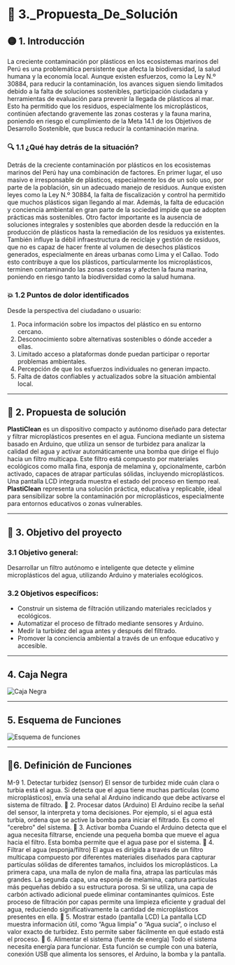 # 🧠 3._Propuesta_De_Solución

## 🟡 1. Introducción

La creciente contaminación por plásticos en los ecosistemas marinos del Perú es una problemática persistente que afecta la biodiversidad, la salud humana y la economía local. Aunque existen esfuerzos, como la Ley N.º 30884, para reducir la contaminación, los avances siguen siendo limitados debido a la falta de soluciones sostenibles, participación ciudadana y herramientas de evaluación para prevenir la llegada de plásticos al mar. Esto ha permitido que los residuos, especialmente los microplásticos, continúen afectando gravemente las zonas costeras y la fauna marina, poniendo en riesgo el cumplimiento de la Meta 14.1 de los Objetivos de Desarrollo Sostenible, que busca reducir la contaminación marina.

### 🔍 1.1 ¿Qué hay detrás de la situación?

Detrás de la creciente contaminación por plásticos en los ecosistemas marinos del Perú hay una combinación de factores. En primer lugar, el uso masivo e irresponsable de plásticos, especialmente los de un solo uso, por parte de la población, sin un adecuado manejo de residuos. Aunque existen leyes como la Ley N.º 30884, la falta de fiscalización y control ha permitido que muchos plásticos sigan llegando al mar. Además, la falta de educación y conciencia ambiental en gran parte de la sociedad impide que se adopten prácticas más sostenibles. Otro factor importante es la ausencia de soluciones integrales y sostenibles que aborden desde la reducción en la producción de plásticos hasta la remediación de los residuos ya existentes. También influye la débil infraestructura de reciclaje y gestión de residuos, que no es capaz de hacer frente al volumen de desechos plásticos generados, especialmente en áreas urbanas como Lima y el Callao. Todo esto contribuye a que los plásticos, particularmente los microplásticos, terminen contaminando las zonas costeras y afecten la fauna marina, poniendo en riesgo tanto la biodiversidad como la salud humana.

### 💥 1.2 Puntos de dolor identificados

Desde la perspectiva del ciudadano o usuario:

1. Poca información sobre los impactos del plástico en su entorno cercano.  
2. Desconocimiento sobre alternativas sostenibles o dónde acceder a ellas.  
3. Limitado acceso a plataformas donde puedan participar o reportar problemas ambientales.  
4. Percepción de que los esfuerzos individuales no generan impacto.  
5. Falta de datos confiables y actualizados sobre la situación ambiental local.  

---

## 🌱 2. Propuesta de solución

**PlastiClean** es un dispositivo compacto y autónomo diseñado para detectar y filtrar microplásticos presentes en el agua. Funciona mediante un sistema basado en Arduino, que utiliza un sensor de turbidez para analizar la calidad del agua y activar automáticamente una bomba que dirige el flujo hacia un filtro multicapa. Este filtro está compuesto por materiales ecológicos como malla fina, esponja de melamina y, opcionalmente, carbón activado, capaces de atrapar partículas sólidas, incluyendo microplásticos. Una pantalla LCD integrada muestra el estado del proceso en tiempo real. **PlastiClean** representa una solución práctica, educativa y replicable, ideal para sensibilizar sobre la contaminación por microplásticos, especialmente para entornos educativos o zonas vulnerables.

---

## 🎯 3. Objetivo del proyecto

### 3.1 Objetivo general:

Desarrollar un filtro autónomo e inteligente que detecte y elimine microplásticos del agua, utilizando Arduino y materiales ecológicos.

### 3.2 Objetivos específicos:

- Construir un sistema de filtración utilizando materiales reciclados y ecológicos.  
- Automatizar el proceso de filtrado mediante sensores y Arduino.  
- Medir la turbidez del agua antes y después del filtrado.  
- Promover la conciencia ambiental a través de un enfoque educativo y accesible.  

---

## 4. Caja Negra
![Caja Negra](../Imagenes/3_CAJA_NEGRA.png)

---

## 5. Esquema de Funciones
![Esquema de funciones](../Imagenes/3_ESQUEMA_DE_FUNCIONES.png)

---

## 🧩6. Definición de Funciones

 M-9 1. Detectar turbidez (sensor)
El sensor de turbidez mide cuán clara o turbia está el agua. Si detecta que el agua tiene muchas partículas (como microplásticos), envía una señal al Arduino indicando que debe activarse el sistema de filtrado.
🔹 2. Procesar datos (Arduino)
El Arduino recibe la señal del sensor, la interpreta y toma decisiones. Por ejemplo, si el agua está turbia, ordena que se active la bomba para iniciar el filtrado. Es como el "cerebro" del sistema.
🔹 3. Activar bomba
Cuando el Arduino detecta que el agua necesita filtrarse, enciende una pequeña bomba que mueve el agua hacia el filtro. Esta bomba permite que el agua pase por el sistema.
🔹 4. Filtrar el agua (esponja/filtro)
El agua es dirigida a través de un filtro multicapa compuesto por diferentes materiales diseñados para capturar partículas sólidas de diferentes tamaños, incluidos los microplásticos. La primera capa, una malla de nylon de malla fina, atrapa las partículas más grandes. La segunda capa, una esponja de melamina, captura partículas más pequeñas debido a su estructura porosa. Si se utiliza, una capa de carbón activado adicional puede eliminar contaminantes químicos. Este proceso de filtración por capas permite una limpieza eficiente y gradual del agua, reduciendo significativamente la cantidad de microplásticos presentes en ella.
🔹 5. Mostrar estado (pantalla LCD)
La pantalla LCD muestra información útil, como “Agua limpia” o “Agua sucia”, o incluso el valor exacto de turbidez. Esto permite saber fácilmente en qué estado está el proceso.
🔹 6. Alimentar el sistema (fuente de energía)
Todo el sistema necesita energía para funcionar. Esta función se cumple con una batería, conexión USB que alimenta los sensores, el Arduino, la bomba y la pantalla.
